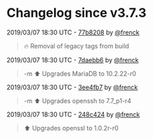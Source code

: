 # Changelog since v3.7.3

2019/03/07 18:30 UTC - [77b8208](https://github.com/hassio-addons/addon-ssh/commit/77b820874777e7483caa8506650dc4585776f0ce) by [@frenck](https://github.com/frenck)
> :fire: Removal of legacy tags from build 

2019/03/07 18:30 UTC - [7daebb6](https://github.com/hassio-addons/addon-ssh/commit/7daebb6a06edfee117593a0f7dcf7ca991aef398) by [@frenck](https://github.com/frenck)
> -m :arrow_up: Upgrades MariaDB to 10.2.22-r0 

2019/03/07 18:30 UTC - [3ee4fb7](https://github.com/hassio-addons/addon-ssh/commit/3ee4fb7c4917d7b8026dafb8ecc49293351a2ee2) by [@frenck](https://github.com/frenck)
> -m :arrow_up: Upgrades openssh to 7.7_p1-r4 

2019/03/07 18:30 UTC - [248c424](https://github.com/hassio-addons/addon-ssh/commit/248c42426fa4d4f17684f08cd57aeebd85225132) by [@frenck](https://github.com/frenck)
> :arrow_up: Upgrades openssl to 1.0.2r-r0 

